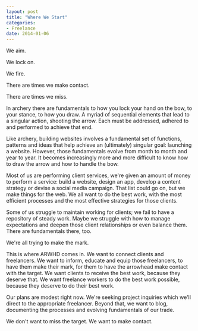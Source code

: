 ```yaml
---
layout: post
title: "Where We Start"
categories:
- Freelance
date: 2014-01-06
---
```

We aim.

We lock on.

We fire.

There are times we make contact.

There are times we miss.

In archery there are fundamentals to how you lock your hand on the bow, to your stance, to how you draw. A myriad of sequential elements that lead to a singular action, shooting the arrow. Each must be addressed, adhered to and performed to achieve that end.

Like archery, building websites involves a fundamental set of functions, patterns and ideas that help achieve an (ultimately) singular goal: launching a website. However, those fundamentals evolve from month to month and year to year. It becomes increasingly more and more difficult to know how to draw the arrow and how to handle the bow.

Most of us are performing client services, we're given an amount of money to perform a service: build a website, design an app, develop a content strategy or devise a social media campaign. That list could go on, but we make things for the web. We all want to do the best work, with the most efficient processes and the most effective strategies for those clients.

Some of us struggle to maintain working for clients; we fail to have a repository of steady work. Maybe we struggle with how to manage expectations and deepen those client relationships or even balance them. There are fundamentals there, too.

We're all trying to make the mark.

This is where ARWHD comes in. We want to connect clients and freelancers. We want to inform, educate and equip those freelancers, to have them make their mark, for them to have the arrowhead make contact with the target. We want clients to receive the best work, because they deserve that. We want freelance workers to do the best work possible, because they deserve to do their best work.

Our plans are modest right now. We're seeking project inquiries which we'll direct to the appropriate freelancer. Beyond that, we want to blog, documenting the processes and evolving fundamentals of our trade.

We don't want to miss the target. We want to make contact.
